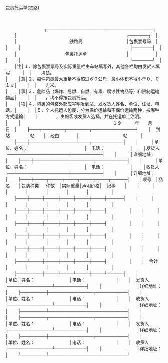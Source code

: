 



包裹托运单(铁路)



 

　　


　　
　　
　　
　　┌──────────────────────────────────┐
　　│　　　　　　　　　　　　　　　　　　　　　　　　　┌──────┐　│
　　│　　　　　　　　　　　　铁路局　　　　　　　　　　│包裹票号码　│　│
　　│　　　　　　　　　　　　　　　　　　　　　　　　　├──────┤　│
　　│　　　　　　　　　　　包裹托运单　　　　　　　　　│　　　　　　│　│
　　│　　　　　　　　　　　　　　　　　　　　　　　　　└──────┘　│
　　│注│１．除包裹票票号及实际重量栏由车站填写外，其他各栏均由发货人填写│
　　│　│　　清楚。　　　　　　　　　　　　　　　　　　　　　　　　　　　│
　　│意│２．每件包裹最大重量不得超过６０公斤，最小体积不得小于０．０１立│
　　│　│　　方米。　　　　　　　　　　　　　　　　　　　　　　　　　　　│
　　│事│３．危险品（爆炸、易燃、自燃、有毒、腐蚀性物品等）和限制运输物品│
　　│　│　　。均不得按包裹托运。　　　　　　　　　　　　　　　　　　　　│
　　│项│４．包裹的包装外部应写明发到站、发收货人姓名、单位、住址、电话。│
　　│　│５．个人托运人包裹，分为保价运输和不保价运输两种。按哪种方式运输│
　　│　　　　，由旅客或发货人选择，并在托运单上注明。　　　　　　　　　　│
　　│　　　　　　　　　　　　　　　　　　　　　１９　　　年　　月　　日　│
　　├───┬───────┬───────┬──────────────┤
　　│　到站│　　　　站　　│　经由　　　　│　　　　　　　　　　站　　　│
　　├───┼───────┴───────┴───┬──────────┤
　　│　　　│单位、姓名：　　　　　　　　　　　　　│　电话：　　　　　　│
　　│发货人├───────────────────┴──────────┤
　　│　　　│详细地址：　　　　　　　　　　　　　　　　　　　　　　　　　│
　　├───┼───────────────────┬──────────┤
　　│　　　│单位、姓名：　　　　　　　　　　　　　│　电话：　　　　　　│
　　│收货人├───────────────────┴──────────┤
　　│　　　│详细地址：　　　　　　　　　　　　　　　　　　　　　　　　　│
　　├───┼────┬────┬────┬────┬────┬─────┤
　　│顺号　│品名　　│包装种类│　件数　│实际重量│声明价格│　记事　　│
　　│　　　│　　　　│　　　　│　　　　│　　　　│　　　　│　　　　　│
　　├───┼────┼────┼────┼────┼────┼─────┤
　　│　　　│　　　　│　　　　│　　　　│　　　　│　　　　│　　　　　│
　　├───┼────┼────┼────┼────┼────┤　　　　　│
　　│　　　│　　　　│　　　　│　　　　│　　　　│　　　　│　　　　　│
　　├───┼────┼────┼────┼────┼────┤　　　　　│
　　│　　　│　　　　│　　　　│　　　　│　　　　│　　　　│　　　　　│
　　├───┼────┼────┼────┼────┼────┤　　　　　│
　　│　　　│　　　　│　　　　│　　　　│　　　　│　　　　│　　　　　│
　　├───┼────┼────┼────┼────┼────┤　　　　　│
　　│　　　│　　　　│　　　　│　　　　│　　　　│　　　　│　　　　　│
　　├───┴────┼────┼────┼────┼────┤　　　　　│
　　│　合计　　　　　│　　　　│　　　　│　　　　│　　　　│　　　　　│
　　├────────┼────┴────┴────┼────┴─────┤
　　│　　　　　　　　│单位、姓名：　　　　　　　　│电话：　　　　　　　│
　　│　发货人　　　　├──────────────┴──────────┤
　　│　　　　　　　　│详细地址：　　　　　　　　　　　　　　　　　　　　│
　　├────────┼──────────────┬──────────┤
　　│　　　　　　　　│单位、姓名：　　　　　　　　│电话：　　　　　　　│
　　│　收货人　　　　├──────────────┴──────────┤
　　│　　　　　　　　│详细地址：　　　　　　　　　　　　　　　　　　　　│
　　├────────┴─────────────────────────┤
　　│　　　　　　　　　　　　　　　　　　　　　　　　　　　　　　　　　　│
　　├────────┬──────────────┬──────────┤
　　│　　　　　　　　│单位、姓名：　　　　　　　　│电话：　　　　　　　│
　　│　发货人　　　　├──────────────┴──────────┤
　　│　　　　　　　　│详细地址：　　　　　　　　　　　　　　　　　　　　│
　　├────────┼──────────────┬──────────┤
　　│　　　　　　　　│单位、姓名：　　　　　　　　│电话：　　　　　　　│
　　│　收货人　　　　├──────────────┴──────────┤
　　│　　　　　　　　│详细地址：　　　　　　　　　　　　　　　　　　　　│
　　└────────┴─────────────────────────┘
　　
